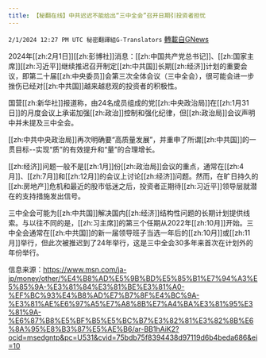 ```yaml
---
title: 【秘翻在线】中共迟迟不能给出“三中全会”召开日期引投资者担忧
---
```

`2/1/2024 12:27 PM UTC 秘密翻譯組G-Translators` [轉載自GNews](https://gnews.org/articles/2273275)

2024年[[zh:2月1日]][[zh:彭博社]]消息：[[zh:中国共产党总书记]]、[[zh:国家主席]][[zh:习近平]]继续推迟召开制定[[zh:中共国]]长期[[zh:经济]]计划的重要会议，即第二十届[[zh:中央委员]]会第三次全体会议（三中全会），很可能会进一步挫伤已经对[[zh:中共国]]越来越悲观的投资者的积极性。

国营[[zh:新华社]]报道称，由24名成员组成的党[[zh:中央政治局]]在[[zh:1月31日]]的月度会议上承诺加强[[zh:政治]]控制和强化纪律，但[[zh:政治局]]会议声明中并未提及三中全会。

[[zh:中共中央政治局]]再次明确要“高质量发展”，并重申了所谓[[zh:中共国]]的一贯目标\--实现“质”的有效提升和“量”的合理增长。

[[zh:经济]]问题一般不是[[zh:1月]]份[[zh:政治局]]会议的重点，通常在[[zh:4月]]、[[zh:7月]]和[[zh:12月]]的会议上讨论[[zh:经济]]问题。然而，在旷日持久的[[zh:房地产]]危机和最近的股市低迷之后，投资者正期待[[zh:习近平]]领导层就潜在的支持措施发出信号。

三中全会可能为[[zh:中共国]]解决国内[[zh:经济]]结构性问题的长期计划提供线索。与以往不同的是，[[zh:习主席]]的第三个任期从2022年[[zh:10月]]开始。三中全会通常在[[zh:中共国]]的新一届领导班子当选一年后的[[zh:10月]]或[[zh:11月]]举行，但此次被推迟到了24年举行，这是三中全会30多年来首次在计划外的年份举行。

信息来源：https://www.msn.com/ja-jp/money/other/%E4%B8%AD%E5%9B%BD%E5%85%B1%E7%94%A3%E5%85%9A-%E3%81%84%E3%81%BE%E3%81%A0-%EF%BC%93%E4%B8%AD%E7%B7%8F%E4%BC%9A-%E3%81%AE%E6%97%A5%E7%A8%8B%E7%A4%BA%E3%81%95%E3%81%9A-%E6%87%B8%E5%BF%B5%E5%BC%B7%E3%82%81%E3%82%8B%E6%8A%95%E8%B3%87%E5%AE%B6/ar-BB1hAiK2?ocid=msedgntp&pc=U531&cvid=75bdb75f8394438d97119d6b4beda686&ei=10

